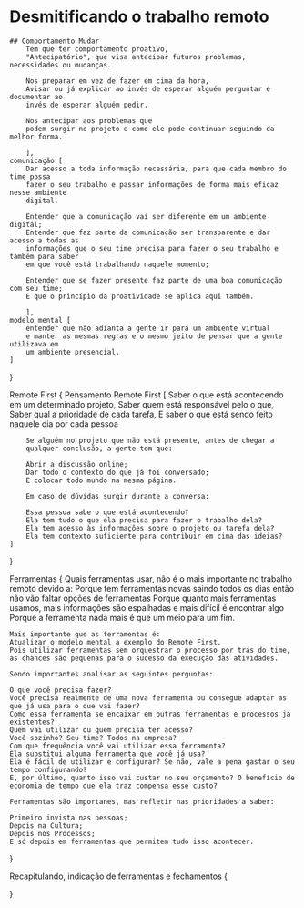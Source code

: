 # Desmitificando o trabalho remoto

 
	## Comportamento Mudar
		Tem que ter comportamento proativo,
		"Antecipatório", que visa antecipar futuros problemas, necessidades ou mudanças.
		
		Nos preparar em vez de fazer em cima da hora, 
		Avisar ou já explicar ao invés de esperar alguém perguntar e documentar ao 
		invés de esperar alguém pedir. 
		
		Nos antecipar aos problemas que 
		podem surgir no projeto e como ele pode continuar seguindo da melhor forma.
		
		],
	comunicação [ 
		Dar acesso a toda informação necessária, para que cada membro do time possa
		fazer o seu trabalho e passar informações de forma mais eficaz nesse ambiente 
		digital.
		
		Entender que a comunicação vai ser diferente em um ambiente digital;
		Entender que faz parte da comunicação ser transparente e dar acesso a todas as 
		informações que o seu time precisa para fazer o seu trabalho e também para saber 
		em que você está trabalhando naquele momento;
		
		Entender que se fazer presente faz parte de uma boa comunicação com seu time;
		E que o princípio da proatividade se aplica aqui também.
		
		],
	modelo mental [
		entender que não adianta a gente ir para um ambiente virtual 
		e manter as mesmas regras e o mesmo jeito de pensar que a gente utilizava em 
		um ambiente presencial.
	]
}

Remote First {
	Pensamento Remote First [
		Saber o que está acontecendo em um determinado projeto,
		Saber quem está responsável pelo o que,
		Saber qual a prioridade de cada tarefa,
		E saber o que está sendo feito naquele dia por cada pessoa


		Se alguém no projeto que não está presente, antes de chegar a 
		qualquer conclusão, a gente tem que:
		
		Abrir a discussão online;
		Dar todo o contexto do que já foi conversado;
		E colocar todo mundo na mesma página.
		
		Em caso de dúvidas surgir durante a conversa:
		
		Essa pessoa sabe o que está acontecendo?
		Ela tem tudo o que ela precisa para fazer o trabalho dela?
		Ela tem acesso às informações sobre o projeto ou tarefa dela?
		Ela tem contexto suficiente para contribuir em cima das ideias?
	]
}

Ferramentas {
	Quais ferramentas usar, não é o mais importante no trabalho remoto devido a:
	Porque tem ferramentas novas saindo todos os dias então não vão faltar opções de ferramentas
	Porque quanto mais ferramentas usamos, mais informações são espalhadas e mais difícil é encontrar 		algo
	Porque a ferramenta nada mais é que um meio para um fim.
	
	Mais importante que as ferramentas é:
	Atualizar o modelo mental a exemplo do Remote First.
	Pois utilizar ferramentas sem orquestrar o processo por trás do time, 
	as chances são pequenas para o sucesso da execução das atividades.
	
	Sendo importantes analisar as seguintes perguntas:
	
	O que você precisa fazer?
	Você precisa realmente de uma nova ferramenta ou consegue adaptar as 
	que já usa para o que vai fazer?
	Como essa ferramenta se encaixar em outras ferramentas e processos já existentes?
	Quem vai utilizar ou quem precisa ter acesso?
	Você sozinho? Seu time? Todos na empresa?
	Com que frequência você vai utilizar essa ferramenta?
	Ela substitui alguma ferramenta que você já usa?
	Ela é fácil de utilizar e configurar? Se não, vale a pena gastar o seu tempo configurando?
	E, por último, quanto isso vai custar no seu orçamento? O benefício de 
	economia de tempo que ela traz compensa esse custo?

	Ferramentas são importanes, mas refletir nas prioridades a saber: 
	
	Primeiro invista nas pessoas;
	Depois na Cultura;
	Depois nos Processos;
	E só depois em ferramentas que permitem tudo isso acontecer.		
}


Recapitulando, indicação de ferramentas e fechamentos {
	
}